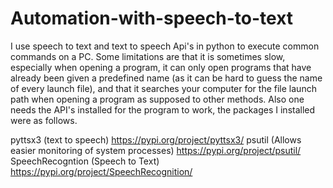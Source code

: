 # Automation-with-speech-to-text
I use speech to text and text to speech Api's in python to execute common commands on a PC. Some limitations are that it is sometimes slow, especially when opening a program, it can only open programs that have already been given a predefined name (as it can be hard to guess the  name of every launch file), and that it searches your computer for the file launch path when opening a program as supposed to other methods. Also one needs the API's installed for the program to work, the packages I installed were as follows.

pyttsx3   (text to speech)                                        https://pypi.org/project/pyttsx3/
psutil    (Allows easier monitoring of system processes)          https://pypi.org/project/psutil/
SpeechRecogntion  (Speech to Text)                                https://pypi.org/project/SpeechRecognition/
